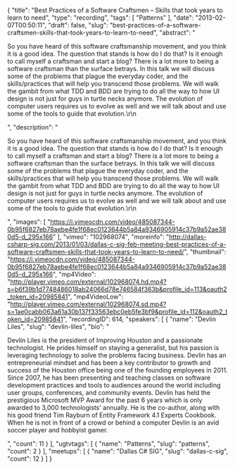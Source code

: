 {
  "title": "Best Practices of a Software Craftsmen – Skills that took years to learn to need",
  "type": "recording",
  "tags": [
    "Patterns"
  ],
  "date": "2013-02-07T00:50:11",
  "draft": false,
  "slug": "best-practices-of-a-software-craftsmen-skills-that-took-years-to-learn-to-need",
  "abstract": "<p>So you have heard of this software craftsmanship movement, and you think it is a good idea. The question that stands is how do I do that? Is it enough to call myself a craftsman and start a blog? There is a lot more to being a software craftsman than the surface betrays. In this talk we will discuss some of the problems that plague the everyday coder, and the skills/practices that will help you transcend those problems. We will walk the gambit from what TDD and BDD are trying to do all the way to how UI design is not just for guys in turtle necks anymore. The evolution of computer users requires us to evolve as well and we will talk about and use some of the tools to guide that evolution.\r\n</p>",
  "description": "<p>So you have heard of this software craftsmanship movement, and you think it is a good idea. The question that stands is how do I do that? Is it enough to call myself a craftsman and start a blog? There is a lot more to being a software craftsman than the surface betrays. In this talk we will discuss some of the problems that plague the everyday coder, and the skills/practices that will help you transcend those problems. We will walk the gambit from what TDD and BDD are trying to do all the way to how UI design is not just for guys in turtle necks anymore. The evolution of computer users requires us to evolve as well and we will talk about and use some of the tools to guide that evolution.\r\n</p>",
  "images": [
    "https://i.vimeocdn.com/video/485087344-0b95f6827eb78aebe4fe1f68ec0123644b5a84a9346905914c37b9a52ae380d5-d_295x166"
  ],
  "vimeo": "102968074",
  "moreinfo": "http://dallas-csharp-sig.com/2013/01/03/dallas-c-sig-feb-meeting-best-practices-of-a-software-craftsmen-skills-that-took-years-to-learn-to-need/",
  "thumbnail": "https://i.vimeocdn.com/video/485087344-0b95f6827eb78aebe4fe1f68ec0123644b5a84a9346905914c37b9a52ae380d5-d_295x166",
  "mp4Video": "http://player.vimeo.com/external/102968074.hd.mp4?s=b6f39b1d7748486018ab24066d78e746584f363b&profile_id=113&oauth2_token_id=20985841",
  "mp4VideoLow": "http://player.vimeo.com/external/102968074.sd.mp4?s=1ae0cabb063a61a30b137f33563ebc0eb5fe3bf9&profile_id=112&oauth2_token_id=20985841",
  "recordingID": 614,
  "speakers": [
    {
      "name": "Devlin Liles",
      "slug": "devlin-liles",
      "bio": "<p>Devlin Liles is the president of Improving Houston and a passionate technologist. He prides himself on staying a generalist, but his passion is leveraging technology to solve the problems facing business. Devlin has an entrepreneurial mindset and has been a key contributor to growth and success of the Houston office being one of the founding employees in 2011. Since 2007, he has been presenting and teaching classes on software development practices and tools to audiences around the world including user groups, conferences, and community events. Devlin has held the prestigious Microsoft MVP Award for the past 6 years which is only awarded to 3,000 technologists' annually. He is the co-author, along with his good friend Tim Rayburn of Entity Framework 4.1 Experts Cookbook. When he is not in front of a crowd or behind a computer Devlin is an avid soccer player and hobbyist gamer.</p>",
      "count": 11
    }
  ],
  "ugtvtags": [
    {
      "name": "Patterns",
      "slug": "patterns",
      "count": 2
    }
  ],
  "meetups": [
    {
      "name": "Dallas C# SIG",
      "slug": "dallas-c-sig",
      "count": 12
    }
  ]
}